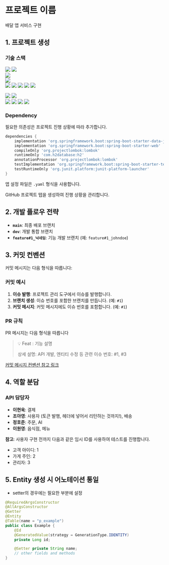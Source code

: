 # 프로젝트 이름

배달 앱 서비스 구현

## 1. 프로젝트 생성

### 기술 스택
<img src="https://img.shields.io/badge/github-181717?style=for-the-badge&logo=github&logoColor=white"> <img src="https://img.shields.io/badge/git-F05032?style=for-the-badge&logo=git&logoColor=white"> <br/>
<img src="https://img.shields.io/badge/chatGPT-74aa9c?style=for-the-badge&logo=openai&logoColor=white"> <br/>
<img src="https://img.shields.io/badge/gradle-02303A?style=for-the-badge&logo=gradle&logoColor=white"> <br/>
<img src="https://img.shields.io/badge/java-007396?style=for-the-badge&logo=java&logoColor=white"> <img src="https://img.shields.io/badge/postgres-%23316192.svg?style=for-the-badge&logo=postgresql&logoColor=white">
<img src="https://img.shields.io/badge/spring-6DB33F?style=for-the-badge&logo=spring&logoColor=white"> <img src="https://img.shields.io/badge/springboot-6DB33F?style=for-the-badge&logo=springboot&logoColor=white"> <img src="https://img.shields.io/badge/springsecurity-6DB33F?style=for-the-badge&logo=springsecurity&logoColor=white"> 

<img src="https://img.shields.io/badge/postgres-%23316192.svg?style=for-the-badge&logo=postgresql&logoColor=white"> <img src="https://img.shields.io/badge/redis-DC382D?style=for-the-badge&logo=redis&logoColor=white"> <br/>
<img src="https://img.shields.io/badge/amazonaws-232F3E?style=for-the-badge&logo=amazonaws&logoColor=white"> 
<img src="https://img.shields.io/badge/amazonec2-FF9900?style=for-the-badge&logo=amazonec2&logoColor=white"> <img src="https://img.shields.io/badge/amazonrds-527FFF?style=for-the-badge&logo=amazonrds&logoColor=white"> <img src="https://img.shields.io/badge/githubactions-2088FF?style=for-the-badge&logo=githubactions&logoColor=white">


### Dependency

필요한 의존성은 프로젝트 진행 상황에 따라 추가합니다.
~~~ gradle
dependencies {
	implementation 'org.springframework.boot:spring-boot-starter-data-jpa'
	implementation 'org.springframework.boot:spring-boot-starter-web'
	compileOnly 'org.projectlombok:lombok'
	runtimeOnly 'com.h2database:h2'
	annotationProcessor 'org.projectlombok:lombok'
	testImplementation 'org.springframework.boot:spring-boot-starter-test'
	testRuntimeOnly 'org.junit.platform:junit-platform-launcher'
}
~~~

앱 설정 파일은 `.yaml` 형식을 사용합니다.

GitHub 프로젝트 탭을 생성하여 진행 상황을 관리합니다.

## 2. 개발 플로우 전략

- **`main`**: 최종 배포 브랜치
- **`dev`**: 개발 통합 브랜치
- **`feature#1_닉네임`**: 기능 개발 브랜치 (예: `feature#1_johndoe`)

## 3. 커밋 컨벤션

커밋 메시지는 다음 형식을 따릅니다:

### 커밋 예시

1. **이슈 발행**: 프로젝트 관리 도구에서 이슈를 발행합니다.
2. **브랜치 생성**: 이슈 번호를 포함한 브랜치를 만듭니다. (예: `#1`)
3. **커밋 메시지**: 커밋 메시지에도 이슈 번호를 포함합니다. (예: `#1`)

### PR 규칙

PR 메시지는 다음 형식을 따릅니다
>💡 Feat : 기능 설명
>
>상세 설명: API 개발, 엔티티 수정 등
>관련 이슈 번호: #1, #3

[커밋 메시지 컨벤션 참고 링크](https://velog.io/@archivvonjang/Git-Commit-Message-Convention)

## 4. 역할 분담

### API 담당자

- **이현욱**: 결제
- **조아영**: 사용자 (토큰 발행, 헤더에 넣어서 리턴하는 것까지!), 배송
- **정호준**: 주문, AI
- **이원영**: 음식점, 메뉴

**참고**: 사용자 구현 전까지 다음과 같은 임시 ID를 사용하여 테스트를 진행합니다.

- 고객 아이디: 1
- 가게 주인: 2
- 관리자: 3

## 5. Entity 생성 시 어노테이션 통일
-  setter의 경우에는 필요한 부분에 설정
```java
@RequiredArgsConstructor
@AllArgsConstructor
@Getter
@Entity
@Table(name = "p_example")
public class Example {
    @Id
    @GeneratedValue(strategy = GenerationType.IDENTITY)
    private Long id;

    @Setter private String name;
    // other fields and methods
}
```
